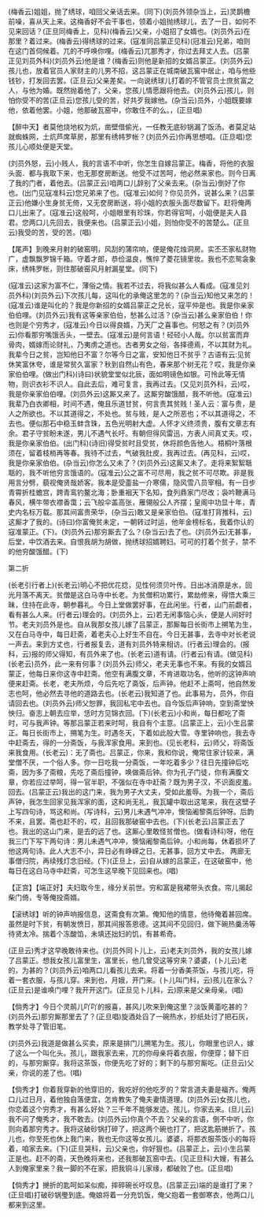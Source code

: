 <!-- { "loadSidebar": true } -->
(梅香云)姐姐，抛了绣球，咱回父亲话去来。(同下)(刘员外领杂当上，云)灵鹊檐前噪，喜从天上来。这梅香好不会干事也，领着小姐抛绣球儿，去了一日，如何不见来回话？(正旦同梅香上，见科)(梅香云)父亲，小姐招了女婿也。(刘员外云)在那里？着过来。(梅香云)得绣球的过来。(寇准同吕蒙正见科)(冠准云)兄弟，咱则在这门首伺候着。兀的不呼唤你哩。(梅香云)兀那秀才，你过去拜丈人去。(吕蒙正见刘员外科)(刘员外云)他是谁？(梅香云)则他是新招的女婿吕蒙正。(刘员外云)孩儿也，放着官员人家财主的儿男不招，这吕蒙正在城南破瓦窖中居止，咱与他些钱钞，打发回去罢。(正旦云)父亲差矣。一向说绣球儿打着的不管官员士庶贫富之人，与他为婚。既然抛着他了，父亲，您孩儿情愿跟将他去。(刘员外云)孩儿，则怕你受不的苦(正旦云)您孩儿受的苦，好共歹我嫁他。(杂当云)员外，小姐既要嫁他，依着他罢。小姐，他那破瓦窑中，你敢住不的么。，(正旦唱)

【醉中天】者莫他烧地权为炕，凿壁借偷光，一任教无底砂锅漏了饭汤。者莫足站就蜘蛛网，土炕芦席草房，那里有绣帏罗帐？(刘员外云)你再思想咱。(正旦唱)您孩儿心顺处便是天堂。

(刘员外怒，云)小贱人，我的言语不中听，你怎生自嫁吕蒙正。梅香，将他的衣服头面．都与我取下来，也无那奁房断送。他受不过苦呵，他必然来家也。则今日离了我的门者，着他去。(吕蒙正云)咱两口儿辞别了父亲去来。(杂当云)倒好了你也。(出门见寇准科云)您兄弟来了也。(寇准云)如何？你见员外，说甚么来？(吕蒙正云)他嫌小生身贫无倚，又无奁房断送，将小姐的衣服头面尽数留下。赶将俺两口儿出来了。(寇准云)这般呵，小姐眼里有珍珠，你若得官呵，小姐便是夫人县君。您两口儿先回去，我便来也。(吕蒙正云)小姐，则怕你受不的苦楚么。(正旦云)我受的苦，受的苦。(唱)

【尾声】到晚来月射的破窑明，风刮的蒲帘响，便是俺花烛洞房。实丕丕家私财物广，虚飘飘罗锦千箱。守着才郎，恭俭温良，憔悴了菱花镜里妆。我也不恋鸳衾象床，绣帏罗帐，则住那破窑风月射漏星堂。(同下)

(寇准云)这家为富不仁，薄俗之情。我若不过去，将我似甚么人看成。(寇准见刘员外科)(刘员外云)下次孩儿每，这叫化的承俺这里怎的？(杂当云)知他又来怎的！(寇准云)谁是叫化的？我是你新招的女婿吕蒙正之兄长，寇平仲是也。我是你亲家伯伯哩。(刘员外云)我有这等亲家伯伯，愁甚么过活？(杂当云)甚么亲家伯伯！你也则是个穷秀才，(寇准云)今日以得良婿，乃天厂之喜事也。何怒之有？(刘员外云)你看那穷嘴饿舌头，一壁去。(寇准云)是何言语！硁硁小人哉。尔以贫富而弃骨肉，婿嫁而论财礼，乃夷虏之道也。古者男女之俗，各择德焉，不以其财为礼。我辈今日之贫，岂知他日不富？尔等今日之富，安知他日不贫乎？古语有云:见贫休笑富休夸，谁是常贫久富家？秋到自然山有色，春来那个树无花？哎，我是你亲家伯伯哩。(做出门科)(诗曰)状貌堂堂似北辰，面如明镜色如银。可怜此等无情物，则识衣衫不识人。自此去后，难可复言，我再过去。(又见刘员外科，云)哎，我是你亲家伯伯哩。(刘员外云)这厮又来了。这厮穷酸饿醋，我不听他。(寇准云)我辈乃白衣卿相，时间不遇，俺且乐道甘贫，何言责其贫贱！圣人云：富与贵，是人之所欲也。不以其道得之，不处也。贫与贱，是人之所恶也；不以其道得之，不去也。便似那石中稳玉蚌含珠，五色光明射大虚。人怀才义终须贵，腹有文章志有余。君子守贫盼未遂，男儿不遇气长吁。有朝但得风雷迅，方表人间真丈夫。哎，我是你亲家伯伯。(出门科)(诗旧)得受贫时且受贫，休将颜色告他人。梧桐叶落根须在，留着枝梢再等春。我待不过去，气破我肚皮，我再过去。(再见科，云)哎，我是你亲家伯伯。(杂当云)你怎么又未了？(刘员外云)这厮又未了。走将来絮絮聒聒的，我不听他穷言饿语的。(寇准云)公之富不可尽用，我之贫不可尽欺。非是我用言分劈，藐视俺贤哉娇客。我本是受齑盐一介寒儒，隐风雪八员宰相。有一日步青霄折桂蟾宫，跨青鸾钓鳌北海；卧重裀天下名知，食列鼎家门尽改；袅吟鞭满马春风，横牛带衣襟香霭；云飞般伞盖高张，雁翎般公人齐摆；皇阁中功显十年，青史内名标万载。那其间富贵荣华，(杂当云)敢又是亲家伯伯。(寇准打背推科，云)这厮才了我的。(诗曰)你富俺贫未定，一朝转过时运，他年金榜标名，我着你认的寇准蒙正。(下)。(刘员外云)那穷厮去了么？(杂当云)去了也。(刘员外云)无甚事，后堂，中饮酒去来。自恨我胡为胡做，抛绣球招婿聘妇。可可的打着个贫子，禁不的他穷酸饿醋。(下)

第二折

(长老引行者上)(长老云)明心不把优花捻，见性何须贝叶传。日出冰消原是水，回光月落不离天。贫僧是这白马寺中长老。为贫僧积功累行，累劫修来，得悟大乘三昧，住持在此寺，朝参暮礼。今日上堂做罢好事，在此闲坐。行者，山门前觑者，看有甚么人来。(行者云)理会的。(刘员外上，云)若无闲事恼心头，便是人间好时节。老夫刘员外是也。自从我那女孩儿嫁了吕蒙正，那厮每日长街市上搠笔为生，又在白马寺中，每日赶斋，着老夫心上好生不自在。今日无甚事，去寺中对长老说一声去。来到方丈也，行者报复去，道有刘员外特来相访。(行者云)理会的。(报科，云)报的师父得知，有员外来了也。(长老云)道有请。(行者云)有请。(做见科)(长老云)员外，此一来有何事？(刘员外云)师父，老夫无事也不来。有我的女婿吕蒙正，他每日来你这寺中赶斋。他空有满腹文章，不肯进取功名，他听的这钟声响便来赶斋。长老，老夫所烦，今后先吃了斋饭，后声钟。他赶不上斋呵，他自然发志也呵，他必然去寻他的道路去也。(长老云)我知道了也。此事易为，员外，你自请回去也。(刘员外云)师父恕罪，我回私宅中去也。自今饭后声钟响，空到斋堂怏怏归。奋志上朝去应举，恁时方见锦衣回。(下)(长老云)小和尚，每日都吃了斋时，可与我声钟。等那吕蒙正若来时呵，我自有个主意。(吕蒙正上，云)小生吕蒙正。每日长街市上，搠笔为生。时遇冬天，下着如此般大雪。寺里钟响也，我去寺中赶斋去，得的一分斋饭，与我浑家食用。来到也。(见长老科，云)师父，将斋饭来我食用。(长老云)：无了斋也。吕蒙正，你来，我和你说，俺常住家计较来，满堂僧不厌，一个俗人多。你一日吃我一分斋饭，一年吃着多少？往日先撞钟后吃斋，因为多了斋粮，先吃了斋后撞钟，唤做斋后钟。你为孔子门徒，你有满腹文章，你若应过举呵，得一官半职，不强似在寺中赶斋？既为男子汉，不识面皮羞。回去。(吕蒙正云)我出的这门来，我为男子大丈夫，受如此羞辱。为我一个，斋后声钟，我怎生回家见我浑家的面，这和尚无礼，我瓦罐中取出这笔来，我在这壁子上写四句诗，骂这和尚。(写诗科，云)男儿未遇气冲冲，懊恼阇黎斋后钟呀。后韵不来，且罢。斋也赶不的，哎，且回我那破窑中去也。(下)(长老云)吕蒙正去了也。我出的这山门来，是去的远了也。这厮心里敢怪贫僧也。(做看诗科)呀，他在我三门下写下两句诗：男儿未遇气冲冲，懊恼阇黎斋后钟。小和尚每，休着损坏了他这两句诗。此人大志不小，异日必有峥嵘之日。无甚事，回方丈中去。
两廊无事僧归院，再续残灯念旧经。(下)(正旦上，云)自从嫁的吕蒙正，在这破窑中，他每日在这白马寺中赶斋，可怎生这早晚下见回来也。(唱)

【正宫】【端正好】夫妇取今生，缘分关前世。穷和富是我裙带头衣食。帘儿揭起柴门倚，专等俺投斋婿。

【滚绣球】听的钟声响报信息，这斋食有次第。俺知他的情意，他待俺着甚回席。虽然是时下贫，有朝发愤日，那其间报答恩德。这其间不见回归，做下碗热羹汤等待贤太冷。揣着个冻酸馅，未填还拙妇的饥，有甚希奇。

(正旦云)秀才这早晚敢待来也。(刘员外同卜儿上，云)老夫刘员外，我的女孩儿嫁了吕蒙正。想我女孩儿富里生，富里长，他几曾受这等穷来？婆婆，(卜儿云)老的，为甚的？(刘员外云)咱两口儿看孩儿去来。将着一分香美茶饭，与孩儿吃，将着一套衣服，与孩儿穿。来到也，月娥，开门来。(卜儿叫门科，云)孩儿在家么？(正旦云)是谁唤门哩？我开开这门。(正旦见卜儿科，云)原来是父亲母亲。(唱)

【倘秀才】今日个灵鹃儿吖吖的报喜，甚风儿吹来到俺这里？淡饭黄齑吃甚的？(刘员外云)那穷厮那里去了？(正旦唱)旋酒处舀了一碗热水，抄纸处讨了把石灰，教学处寻了管旧笔。

(刘员外云)我道是做甚么买卖，原来是排门儿搠笔为生。孩儿，你眼里也识人，嫁了这么一个叫化头。孩儿，跟我家去来，兀的你母亲将着衣服，你便穿；替下旧的，与那穷厮穿。我将这茶饭，你便先吃了好的；剩下的与那穷厮吃。(正旦云)父亲，你说的差了也。(唱)

【倘秀才】你着我穿新的他穿旧的，我吃好的他吃歹的？常言道夫妻是福齐。俺两口儿过日月，着他独自落便宜，怎肯教失了俺夫妻情道理。(刘员外云)女孩儿也，你恋着这个穷秀才，有甚么好处？三千年不能够发迹。孩儿，你家去来。(旦儿云)我不问了俺秀才，我不敢去。(刘员外云)你真个不去？父亲的言语，倒不中听，你则向着那穷秀才。我将这破砂锅打碎了，把这两个碗也打了，把这匙筋撧折了。孩儿也，你至死也休上我门来，我也无你这等女孩儿。婆婆，将那衣服茶饭小的每将着，咱家去来。(下)(正旦哭科，云)父亲也，你好狠也。(吕蒙正上，云)小生吕蒙正是也。赶不的斋，天色晚将来也，还我那破瓦窑中去。(见正旦科)大嫂，有甚么人到俺家里来？我一脚的不在家，把我铜斗儿家缘，都破败了也。(正旦唱)

【倘秀才】撧折的匙呵如呆似痴，摔碎碗长吁叹息。(吕蒙正云)端的是谁打了来？(正旦唱)打破砂锅璺到底。俺娘将着一分充饥饭，俺父抱着一套御寒衣，他两口儿都来到这里。

